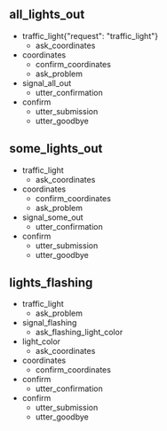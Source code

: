 <!-- All traffic lights are out -->
## all_lights_out
* traffic_light{"request": "traffic_light"}
    - ask_coordinates
* coordinates
    - confirm_coordinates
    - ask_problem
* signal_all_out
    - utter_confirmation
* confirm
    - utter_submission
    - utter_goodbye

<!-- Some traffic lights are out -->
## some_lights_out
* traffic_light
    - ask_coordinates
* coordinates
    - confirm_coordinates
    - ask_problem
* signal_some_out
    - utter_confirmation
* confirm
    - utter_submission
    - utter_goodbye

<!-- Traffic lights are flashing -->
## lights_flashing
* traffic_light
    - ask_problem
* signal_flashing
    - ask_flashing_light_color
* light_color
    - ask_coordinates
* coordinates
    - confirm_coordinates
* confirm
    - utter_confirmation
* confirm
    - utter_submission
    - utter_goodbye